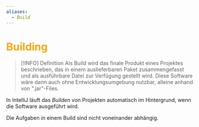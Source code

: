 ```yaml
---
aliases:
  - Build
---
```


# <font color = "orange">Building</font>
>[!INFO] Definition
>Als Build wird das finale Produkt eines Projektes beschrieben, das in einem auslieferbaren Paket zusammengefasst und als ausführbare Datei zur Verfügung gestellt wird.
>Diese Software wäre dann auch ohne Entwicklungsumgebung nutzbar, alleine anhand von ".jar"-Files.

In IntelliJ läuft das *Builden* von Projekten automatisch im Hintergrund, wenn die Software ausgeführt wird.

Die Aufgaben in einem Build sind nicht voneinander abhängig.